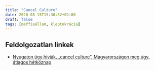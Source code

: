 ```yaml
---
title: "Cancel Culture"
date: 2020-08-15T15:30:52+02:00
draft: false
tags: [maffiaállam, kleptokrácia]
---
```


## Feldolgozatlan linkek

- [Nyugaton úgy hívják, „cancel culture”, Magyarországon meg úgy, átlagos hétköznap](https://444.hu/2020/07/28/nyugaton-ugy-hivjak-cancel-culture-magyarorszagon-meg-ugy-atlagos-hetkoznap)
